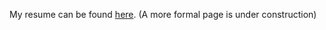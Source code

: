 My resume can be found [here](https://github.com/adivijaykumar/resume/blob/master/main.pdf). (A more formal page is under construction)